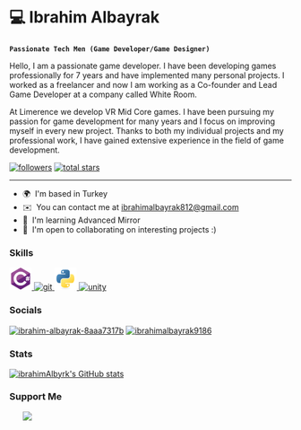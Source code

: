 # 💻 Ibrahim Albayrak

**`Passionate Tech Men (Game Developer/Game Designer)`**

Hello,
I am a passionate game developer. I have been developing games professionally for 7 years and have implemented many personal projects. I worked as a freelancer and now I am working as a Co-founder and Lead Game Developer at a company called White Room.

At Limerence we develop VR Mid Core games. I have been pursuing my passion for game development for many years and I focus on improving myself in every new project. Thanks to both my individual projects and my professional work, I have gained extensive experience in the field of game development.

   <p align="left">
      <a href="https://github.com/ibrahimAlbyrk?tab=followers">
         <img alt="followers" title="Follow me on Github" src="https://custom-icon-badges.demolab.com/github/followers/ibrahimAlbyrk?color=236ad3&labelColor=1155ba&style=for-the-badge&logo=person-add&label=Follow&logoColor=white"/></a>
      <a href="https://github.com/ibrahimAlbyrk?tab=repositories&sort=stargazers">
         <img alt="total stars" title="Total stars on GitHub" src="https://custom-icon-badges.demolab.com/github/stars/ibrahimAlbyrk?color=55960c&style=for-the-badge&labelColor=488207&logo=star"/></a>
   </p>

---

* 🌍  I'm based in Turkey
* ✉️  You can contact me at [ibrahimalbayrak812@gmail.com](mailto:ibrahimalbayrak812@gmail.com)
* 🧠  I'm learning Advanced Mirror
* 🤝  I'm open to collaborating on interesting projects :)

### Skills


<p align="left"> <a href="https://www.w3schools.com/cs/" target="_blank" rel="noreferrer"> <img src="https://raw.githubusercontent.com/devicons/devicon/master/icons/csharp/csharp-original.svg" alt="csharp" width="40" height="40"/> </a> <a href="https://git-scm.com/" target="_blank" rel="noreferrer"> <img src="https://www.vectorlogo.zone/logos/git-scm/git-scm-icon.svg" alt="git" width="40" height="40"/> </a> <a href="https://www.python.org" target="_blank" rel="noreferrer"> <img src="https://raw.githubusercontent.com/devicons/devicon/master/icons/python/python-original.svg" alt="python" width="40" height="40"/> </a> <a href="https://unity.com/" target="_blank" rel="noreferrer"> <img src="https://www.vectorlogo.zone/logos/unity3d/unity3d-icon.svg" alt="unity" width="40" height="40"/> </a> </p>


### Socials

<p align="left">
<a href="https://linkedin.com/in/ibrahim-albayrak-8aaa7317b" target="blank"><img align="center" src="https://raw.githubusercontent.com/rahuldkjain/github-profile-readme-generator/master/src/images/icons/Social/linked-in-alt.svg" alt="ibrahim-albayrak-8aaa7317b" height="30" width="40" /></a>
<a href="https://www.youtube.com/channel/UCY41DjQCehw67NQwsZuEXqg" target="blank"><img align="center" src="https://raw.githubusercontent.com/rahuldkjain/github-profile-readme-generator/master/src/images/icons/Social/youtube.svg" alt="ibrahimalbayrak9186" height="30" width="40" /></a>
</p>

### Stats

<a href="http://www.github.com/ibrahimAlbyrk"><img src="https://github-readme-stats.vercel.app/api?username=ibrahimAlbyrk&show_icons=true&hide=&count_private=true&title_color=0891b2&text_color=ffffff&icon_color=0891b2&bg_color=1c1917&hide_border=true&show_icons=true" alt="ibrahimAlbyrk's GitHub stats" /></a>

### Support Me

<ul style="list-style-type: none; margin: 0;">

<li style="display: inline-block; margin-right: 0.25rem;"><a href="https://www.buymeacoffee.com/ycsrlxaz6l"><img src="https://cdn.buymeacoffee.com/buttons/v2/default-yellow.png" width="150"/></a></li>

</ul>
